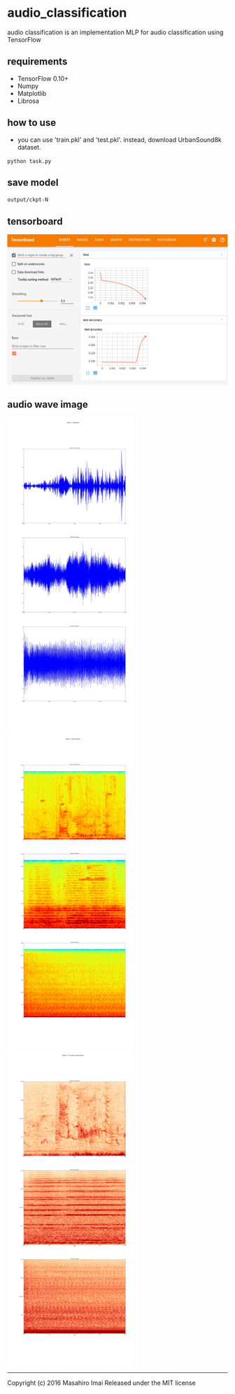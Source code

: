 # audio_classification
audio classification is an implementation MLP for audio classification using TensorFlow

## requirements
- TensorFlow 0.10+
- Numpy
- Matplotlib
- Librosa

## how to use
- you can use 'train.pkl' and 'test.pkl'. instead, download UrbanSound8k dataset.

`python task.py`

## save model
`output/ckpt-N`

## tensorboard
<img src=https://github.com/MasazI/audio_classification/blob/master/output/debug/tb.png/>

## audio wave image
<img src="https://github.com/MasazI/audio_classification/blob/master/output/debug/f1_waveplot.jpg" width="300"/>
<img src="https://github.com/MasazI/audio_classification/blob/master/output/debug/f2_spec.jpg" width="300"/>
<img src="https://github.com/MasazI/audio_classification/blob/master/output/debug/f3_logpowerspec.jpg" width="300"/>

---

Copyright (c) 2016 Masahiro Imai
Released under the MIT license
